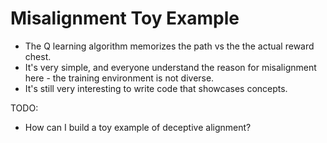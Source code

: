 # Misalignment Toy Example

- The Q learning algorithm memorizes the path vs the the actual reward chest.
- It's very simple, and everyone understand the reason for misalignment here - the training environment is not diverse.
- It's still very interesting to write code that showcases concepts.

TODO:

- How can I build a toy example of deceptive alignment?
